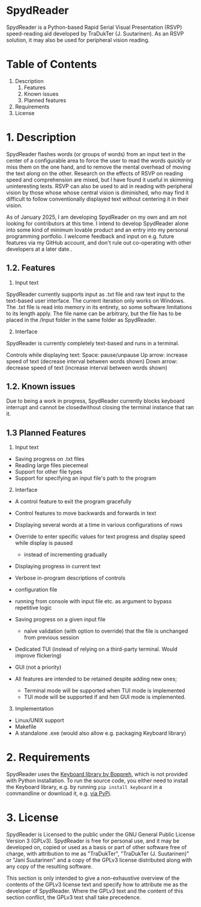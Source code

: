 # SpydReader

SpydReader is a Python-based Rapid Serial Visual Presentation (RSVP) speed-reading aid developed by TraDukTer (J. Suutarinen). As an RSVP solution, it may also be used for peripheral vision reading.

# Table of Contents

1. Description
    1. Features
    2. Known issues
    3. Planned features
2. Requirements
3. License

# 1. Description

SpydReader flashes words (or groups of words) from an input text in the center of a configurable area to force the user to read the words quickly or miss them on the one hand, and to remove the mental overhead of moving the text along on the other. Research on the effects of RSVP on reading speed and comprehension are mixed, but I have found it useful in skimming uninteresting texts. RSVP can also be used to aid in reading with peripheral vision by those whose whose central vision is diminished, who may find it difficult to follow conventionally displayed text without centering it in their vision.

As of January 2025, I am developing SpydReader on my own and am not looking for contributors at this time. I intend to develop SpydReader alone into some kind of minimum lovable product and an entry into my personal programming portfolio. I welcome feedback and input on e.g. future features via my GitHub account, and don't rule out co-operating with other developers at a later date.. 

## 1.2. Features

1. Input text

SpydReader currently supports input as .txt file and raw text input to the text-based user interface. The current iteration only works on Windows. The .txt file is read into memory in its entirety, so some software limitations to its length apply. The file name can be arbitrary, but the file has to be placed in the /Input folder in the same folder as SpydReader.

2. Interface

SpydReader is currently completely text-based and runs in a terminal. 

Controls while displaying text:
Space:      pause/unpause
Up arrow:   increase speed of text (decrease interval between words shown)
Down arrow: decrease speed of text (increase interval between words shown)

## 1.2. Known issues

Due to being a work in progress, SpydReader currently blocks keyboard interrupt and cannot be closedwithout closing the terminal instance that ran it.

## 1.3 Planned Features

1. Input text

- Saving progress on .txt files
- Reading large files piecemeal
- Support for other file types
- Support for specifying an input file's path to the program

2. Interface

- A control feature to exit the program gracefully
- Control features to move backwards and forwards in text
- Displaying several words at a time in various configurations of rows
- Override to enter specific values for text progress and display speed while display is paused
    - instead of incrementing gradually
- Displaying progress in current text
- Verbose in-program descriptions of controls

- configuration file
- running from console with input file etc. as argument to bypass repetitive logic
- Saving progress on a given input file
    - naïve validation (with option to override) that the file is unchanged from previous session

- Dedicated TUI (instead of relying on a third-party terminal. Would improve flickering)
- GUI (not a priority)

- All features are intended to be retained despite adding new ones;
    - Terminal mode will be supported when TUI mode is implemented
    - TUI mode will be supported if and hen GUI mode is implemented. 

3. Implementation

- Linux/UNIX support
- Makefile
- A standalone .exe (would also allow e.g. packaging Keyboard library)


# 2. Requirements

SpydReader uses the [Keyboard library by Boppreh](https://github.com/boppreh/keyboard), which is not provided with Python installation. To run the source code, you either need to install the Keyboard library, e.g. by running `pip install keyboard` in a commandline or download it, e.g. [via PyPi](https://pypi.org/project/keyboard/).

# 3. License

SpydReader is Licensed to the public under the GNU General Public License Version 3 (GPLv3). SpydReader is free for personal use, and it may be developed on, copied or used as a basis or part of other software free of charge, with attribution to me as "TraDukTer", "TraDukTer (J. Suutarinen)" or "Jani Suutarinen" and a copy of the GPLv3 license distributed along with any copy of the resulting software.

This section is only intended to give a non-exhaustive overview of the contents of the GPLv3 license text and specify how to attribute me as the developer of SpydReader. Where the GPLv3 text and the content of this section conflict, the GPLv3 text shall take precedence.